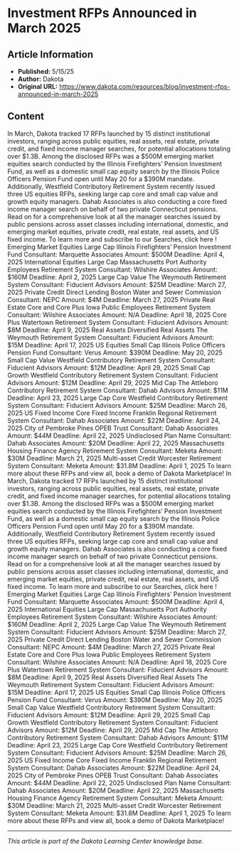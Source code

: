 # Investment RFPs Announced in March 2025

## Article Information
- **Published:** 5/15/25
- **Author:** Dakota
- **Original URL:** https://www.dakota.com/resources/blog/investment-rfps-announced-in-march-2025

## Content

In March, Dakota tracked 17 RFPs launched by 15 distinct institutional investors, ranging across public equities, real assets, real estate, private credit, and fixed income manager searches, for potential allocations totaling over $1.3B. Among the disclosed RFPs was a $500M emerging market equities search conducted by the Illinois Firefighters’ Pension Investment Fund, as well as a domestic small cap equity search by the Illinois Police Officers Pension Fund open until May 20 for a $390M mandate. Additionally, Westfield Contributory Retirement System recently issued three US equities RFPs, seeking large cap core and small cap value and growth equity managers. Dahab Associates is also conducting a core fixed income manager search on behalf of two private Connecticut pensions. Read on for a comprehensive look at all the manager searches issued by public pensions across asset classes including international, domestic, and emerging market equities, private credit, real estate, real assets, and US fixed income. To learn more and subscribe to our Searches, click here ! Emerging Market Equities Large Cap Illinois Firefighters’ Pension Investment Fund Consultant: Marquette Associates Amount: $500M Deadline: April 4, 2025 International Equities Large Cap Massachusetts Port Authority Employees Retirement System Consultant: Wilshire Associates Amount: $160M Deadline: April 2, 2025 Large Cap Value The Weymouth Retirement System Consultant: Fiducient Advisors Amount: $25M Deadline: March 27, 2025 Private Credit Direct Lending Boston Water and Sewer Commission Consultant: NEPC Amount: $4M Deadline: March 27, 2025 Private Real Estate Core and Core Plus Iowa Public Employees Retirement System Consultant: Wilshire Associates Amount: N/A Deadline: April 18, 2025 Core Plus Watertown Retirement System Consultant: Fiducient Advisors Amount: $8M Deadline: April 9, 2025 Real Assets Diversified Real Assets The Weymouth Retirement System Consultant: Fiducient Advisors Amount: $15M Deadline: April 17, 2025 US Equities Small Cap Illinois Police Officers Pension Fund Consultant: Verus Amount: $390M Deadline: May 20, 2025 Small Cap Value Westfield Contributory Retirement System Consultant: Fiducient Advisors Amount: $12M Deadline: April 29, 2025 Small Cap Growth Westfield Contributory Retirement System Consultant: Fiducient Advisors Amount: $12M Deadline: April 29, 2025 Mid Cap The Attleboro Contributory Retirement System Consultant: Dahab Advisors Amount: $11M Deadline: April 23, 2025 Large Cap Core Westfield Contributory Retirement System Consultant: Fiducient Advisors Amount: $25M Deadline: March 26, 2025 US Fixed Income Core Fixed Income Franklin Regional Retirement System Consultant: Dahab Associates Amount: $22M Deadline: April 24, 2025 City of Pembroke Pines OPEB Trust Consultant: Dahab Associates Amount: $44M Deadline: April 22, 2025 Undisclosed Plan Name Consultant: Dahab Associates Amount: $20M Deadline: April 22, 2025 Massachusetts Housing Finance Agency Retirement System Consultant: Meketa Amount: $30M Deadline: March 21, 2025 Multi-asset Credit Worcester Retirement System Consultant: Meketa Amount: $31.8M Deadline: April 1, 2025 To learn more about these RFPs and view all, book a demo of Dakota Marketplace! In March, Dakota tracked 17 RFPs launched by 15 distinct institutional investors, ranging across public equities, real assets, real estate, private credit, and fixed income manager searches, for potential allocations totaling over $1.3B. Among the disclosed RFPs was a $500M emerging market equities search conducted by the Illinois Firefighters’ Pension Investment Fund, as well as a domestic small cap equity search by the Illinois Police Officers Pension Fund open until May 20 for a $390M mandate. Additionally, Westfield Contributory Retirement System recently issued three US equities RFPs, seeking large cap core and small cap value and growth equity managers. Dahab Associates is also conducting a core fixed income manager search on behalf of two private Connecticut pensions. Read on for a comprehensive look at all the manager searches issued by public pensions across asset classes including international, domestic, and emerging market equities, private credit, real estate, real assets, and US fixed income. To learn more and subscribe to our Searches, click here ! Emerging Market Equities Large Cap Illinois Firefighters’ Pension Investment Fund Consultant: Marquette Associates Amount: $500M Deadline: April 4, 2025 International Equities Large Cap Massachusetts Port Authority Employees Retirement System Consultant: Wilshire Associates Amount: $160M Deadline: April 2, 2025 Large Cap Value The Weymouth Retirement System Consultant: Fiducient Advisors Amount: $25M Deadline: March 27, 2025 Private Credit Direct Lending Boston Water and Sewer Commission Consultant: NEPC Amount: $4M Deadline: March 27, 2025 Private Real Estate Core and Core Plus Iowa Public Employees Retirement System Consultant: Wilshire Associates Amount: N/A Deadline: April 18, 2025 Core Plus Watertown Retirement System Consultant: Fiducient Advisors Amount: $8M Deadline: April 9, 2025 Real Assets Diversified Real Assets The Weymouth Retirement System Consultant: Fiducient Advisors Amount: $15M Deadline: April 17, 2025 US Equities Small Cap Illinois Police Officers Pension Fund Consultant: Verus Amount: $390M Deadline: May 20, 2025 Small Cap Value Westfield Contributory Retirement System Consultant: Fiducient Advisors Amount: $12M Deadline: April 29, 2025 Small Cap Growth Westfield Contributory Retirement System Consultant: Fiducient Advisors Amount: $12M Deadline: April 29, 2025 Mid Cap The Attleboro Contributory Retirement System Consultant: Dahab Advisors Amount: $11M Deadline: April 23, 2025 Large Cap Core Westfield Contributory Retirement System Consultant: Fiducient Advisors Amount: $25M Deadline: March 26, 2025 US Fixed Income Core Fixed Income Franklin Regional Retirement System Consultant: Dahab Associates Amount: $22M Deadline: April 24, 2025 City of Pembroke Pines OPEB Trust Consultant: Dahab Associates Amount: $44M Deadline: April 22, 2025 Undisclosed Plan Name Consultant: Dahab Associates Amount: $20M Deadline: April 22, 2025 Massachusetts Housing Finance Agency Retirement System Consultant: Meketa Amount: $30M Deadline: March 21, 2025 Multi-asset Credit Worcester Retirement System Consultant: Meketa Amount: $31.8M Deadline: April 1, 2025 To learn more about these RFPs and view all, book a demo of Dakota Marketplace!

---

*This article is part of the Dakota Learning Center knowledge base.*